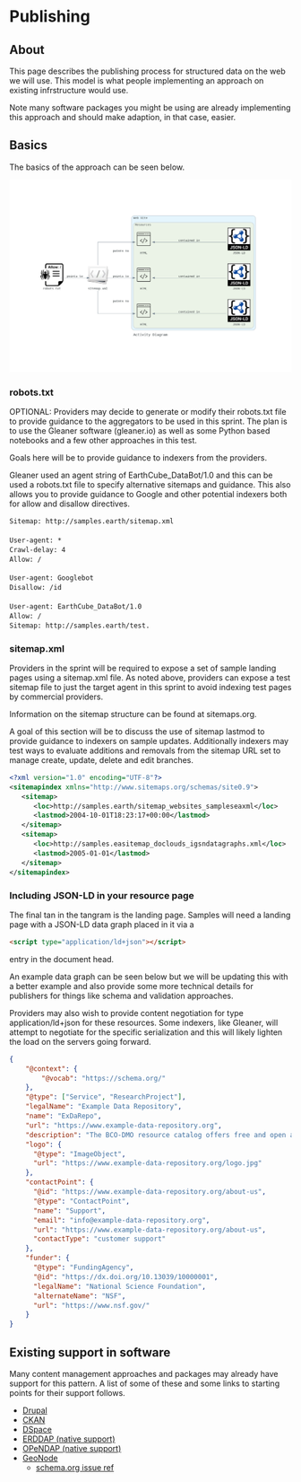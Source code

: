 # Publishing

## About

This page describes the publishing process for structured data 
on the web we will use.  This model is what people implementing
an approach on existing infrstructure would use.

Note many software packages you might be using are already 
implementing this approach and should make adaption, in that
case, easier.

## Basics

The basics of the approach can be seen below.  

![](./images/example1Flow.png)

### robots.txt

OPTIONAL: Providers may decide to generate or modify their robots.txt file to provide guidance to the aggregators to be used in this sprint. The plan is to use the Gleaner software (gleaner.io) as well as some Python based notebooks and a few other approaches in this test.

Goals here will be to provide guidance to indexers from the providers.

Gleaner used an agent string of EarthCube_DataBot/1.0 and this can be used a robots.txt file to specify alternative sitemaps and guidance. This also allows you to provide guidance to Google and other potential indexers both for allow and disallow directives.

```txt
Sitemap: http://samples.earth/sitemap.xml

User-agent: *
Crawl-delay: 4
Allow: /

User-agent: Googlebot
Disallow: /id

User-agent: EarthCube_DataBot/1.0
Allow: /
Sitemap: http://samples.earth/test.
```

### sitemap.xml

Providers in the sprint will be required to expose a set of sample landing pages using a sitemap.xml file. As noted above, providers can expose a test sitemap file to just the target agent in this sprint to avoid indexing test pages by commercial providers.

Information on the sitemap structure can be found at sitemaps.org.

A goal of this section will be to discuss the use of sitemap lastmod to provide guidance to indexers on sample updates. Additionally indexers may test ways to evaluate additions and removals from the sitemap URL set to manage create, update, delete and edit branches.

```xml
<?xml version="1.0" encoding="UTF-8"?>
<sitemapindex xmlns="http://www.sitemaps.org/schemas/site0.9">
   <sitemap>
      <loc>http://samples.earth/sitemap_websites_sampleseaxml</loc>
      <lastmod>2004-10-01T18:23:17+00:00</lastmod>
   </sitemap>
   <sitemap>
      <loc>http://samples.easitemap_doclouds_igsndatagraphs.xml</loc>
      <lastmod>2005-01-01</lastmod>
   </sitemap>
</sitemapindex>
```

### Including JSON-LD in your resource page

The final tan in the tangram is the landing page. Samples will need a landing page with a JSON-LD data graph placed in it via a

```html
<script type="application/ld+json"></script>
```

entry in the document head.

An example data graph can be seen below but we will be updating this with a better example and also provide some more technical details for publishers for things like schema and validation approaches.

Providers may also wish to provide content negotiation for type application/ld+json for these resources. Some indexers,  like Gleaner, will attempt to negotiate for the specific serialization and this will likely lighten the load on the servers going forward.

```json
{
    "@context": {
        "@vocab": "https://schema.org/"
    },
    "@type": ["Service", "ResearchProject"],
    "legalName": "Example Data Repository",
    "name": "ExDaRepo",
    "url": "https://www.example-data-repository.org",
    "description": "The BCO-DMO resource catalog offers free and open access to publicly funded research products whose field of study are biological and chemical oceanography.",
    "logo": {
      "@type": "ImageObject",
      "url": "https://www.example-data-repository.org/logo.jpg"
    },
    "contactPoint": {
      "@id": "https://www.example-data-repository.org/about-us",
      "@type": "ContactPoint",
      "name": "Support",
      "email": "info@example-data-repository.org",
      "url": "https://www.example-data-repository.org/about-us",
      "contactType": "customer support"
    },
    "funder": {
      "@type": "FundingAgency",
      "@id": "https://dx.doi.org/10.13039/10000001",
      "legalName": "National Science Foundation",
      "alternateName": "NSF",
      "url": "https://www.nsf.gov/"
    }
}
```

## Existing support in software

Many content management approaches and packages may already have support for this pattern.  A list of
some of these and some links to starting points for their support follows.  

- [Drupal](https://www.drupal.org/docs/contributed-modules/schemaorg-metatag)
- [CKAN](https://ckan.org/2018/04/30/make-open-data-discoverable-for-search-engines/)
- [DSpace](https://journal.code4lib.org/articles/13191)
- [ERDDAP (native support)](https://www.ncei.noaa.gov/erddap/index.html)
- [OPeNDAP (native support)](https://www.opendap.org/)
- [GeoNode](http://geonode.org/)
  - [schema.org issue ref](https://github.com/GeoNode/geonode/issues?q=schema.org+)

